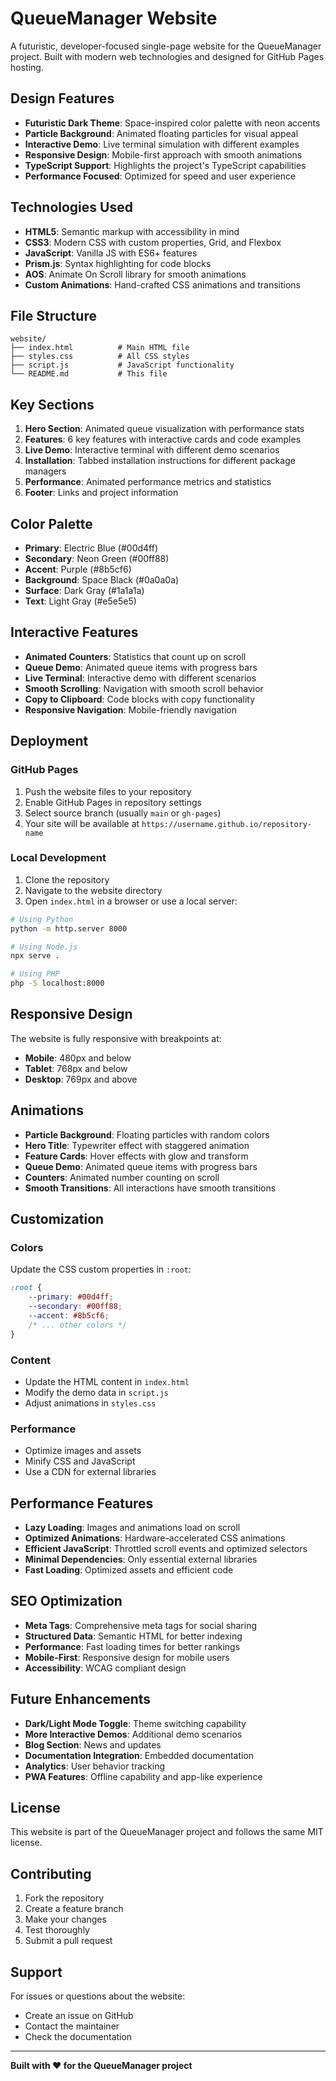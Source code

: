 # QueueManager Website

A futuristic, developer-focused single-page website for the QueueManager project. Built with modern web technologies and designed for GitHub Pages hosting.

## Design Features

- **Futuristic Dark Theme**: Space-inspired color palette with neon accents
- **Particle Background**: Animated floating particles for visual appeal
- **Interactive Demo**: Live terminal simulation with different examples
- **Responsive Design**: Mobile-first approach with smooth animations
- **TypeScript Support**: Highlights the project's TypeScript capabilities
- **Performance Focused**: Optimized for speed and user experience

## Technologies Used

- **HTML5**: Semantic markup with accessibility in mind
- **CSS3**: Modern CSS with custom properties, Grid, and Flexbox
- **JavaScript**: Vanilla JS with ES6+ features
- **Prism.js**: Syntax highlighting for code blocks
- **AOS**: Animate On Scroll library for smooth animations
- **Custom Animations**: Hand-crafted CSS animations and transitions

## File Structure

```
website/
├── index.html          # Main HTML file
├── styles.css          # All CSS styles
├── script.js           # JavaScript functionality
└── README.md           # This file
```

## Key Sections

1. **Hero Section**: Animated queue visualization with performance stats
2. **Features**: 6 key features with interactive cards and code examples
3. **Live Demo**: Interactive terminal with different demo scenarios
4. **Installation**: Tabbed installation instructions for different package managers
5. **Performance**: Animated performance metrics and statistics
6. **Footer**: Links and project information

## Color Palette

- **Primary**: Electric Blue (#00d4ff)
- **Secondary**: Neon Green (#00ff88)
- **Accent**: Purple (#8b5cf6)
- **Background**: Space Black (#0a0a0a)
- **Surface**: Dark Gray (#1a1a1a)
- **Text**: Light Gray (#e5e5e5)

## Interactive Features

- **Animated Counters**: Statistics that count up on scroll
- **Queue Demo**: Animated queue items with progress bars
- **Live Terminal**: Interactive demo with different scenarios
- **Smooth Scrolling**: Navigation with smooth scroll behavior
- **Copy to Clipboard**: Code blocks with copy functionality
- **Responsive Navigation**: Mobile-friendly navigation

## Deployment

### GitHub Pages

1. Push the website files to your repository
2. Enable GitHub Pages in repository settings
3. Select source branch (usually `main` or `gh-pages`)
4. Your site will be available at `https://username.github.io/repository-name`

### Local Development

1. Clone the repository
2. Navigate to the website directory
3. Open `index.html` in a browser or use a local server:

```bash
# Using Python
python -m http.server 8000

# Using Node.js
npx serve .

# Using PHP
php -S localhost:8000
```

## Responsive Design

The website is fully responsive with breakpoints at:
- **Mobile**: 480px and below
- **Tablet**: 768px and below
- **Desktop**: 769px and above

## Animations

- **Particle Background**: Floating particles with random colors
- **Hero Title**: Typewriter effect with staggered animation
- **Feature Cards**: Hover effects with glow and transform
- **Queue Demo**: Animated queue items with progress bars
- **Counters**: Animated number counting on scroll
- **Smooth Transitions**: All interactions have smooth transitions

## Customization

### Colors
Update the CSS custom properties in `:root`:

```css
:root {
    --primary: #00d4ff;
    --secondary: #00ff88;
    --accent: #8b5cf6;
    /* ... other colors */
}
```

### Content
- Update the HTML content in `index.html`
- Modify the demo data in `script.js`
- Adjust animations in `styles.css`

### Performance
- Optimize images and assets
- Minify CSS and JavaScript
- Use a CDN for external libraries

## Performance Features

- **Lazy Loading**: Images and animations load on scroll
- **Optimized Animations**: Hardware-accelerated CSS animations
- **Efficient JavaScript**: Throttled scroll events and optimized selectors
- **Minimal Dependencies**: Only essential external libraries
- **Fast Loading**: Optimized assets and efficient code

## SEO Optimization

- **Meta Tags**: Comprehensive meta tags for social sharing
- **Structured Data**: Semantic HTML for better indexing
- **Performance**: Fast loading times for better rankings
- **Mobile-First**: Responsive design for mobile users
- **Accessibility**: WCAG compliant design

## Future Enhancements

- **Dark/Light Mode Toggle**: Theme switching capability
- **More Interactive Demos**: Additional demo scenarios
- **Blog Section**: News and updates
- **Documentation Integration**: Embedded documentation
- **Analytics**: User behavior tracking
- **PWA Features**: Offline capability and app-like experience

## License

This website is part of the QueueManager project and follows the same MIT license.

## Contributing

1. Fork the repository
2. Create a feature branch
3. Make your changes
4. Test thoroughly
5. Submit a pull request

## Support

For issues or questions about the website:
- Create an issue on GitHub
- Contact the maintainer
- Check the documentation

---

**Built with ❤️ for the QueueManager project**
